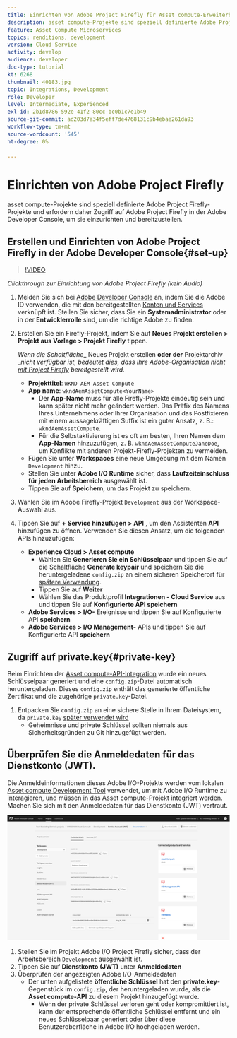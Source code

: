 ```yaml
---
title: Einrichten von Adobe Project Firefly für Asset compute-Erweiterbarkeit
description: asset compute-Projekte sind speziell definierte Adobe Project Firefly-Projekte und erfordern daher Zugriff auf Adobe Project Firefly in der Adobe Developer Console, um sie einzurichten und bereitzustellen.
feature: Asset Compute Microservices
topics: renditions, development
version: Cloud Service
activity: develop
audience: developer
doc-type: tutorial
kt: 6268
thumbnail: 40183.jpg
topic: Integrations, Development
role: Developer
level: Intermediate, Experienced
exl-id: 2b1d8786-592e-41f2-80cc-bc0b1c7e1b49
source-git-commit: ad203d7a34f5eff7de4768131c9b4ebae261da93
workflow-type: tm+mt
source-wordcount: '545'
ht-degree: 0%

---
```


# Einrichten von Adobe Project Firefly

asset compute-Projekte sind speziell definierte Adobe Project Firefly-Projekte und erfordern daher Zugriff auf Adobe Project Firefly in der Adobe Developer Console, um sie einzurichten und bereitzustellen.

## Erstellen und Einrichten von Adobe Project Firefly in der Adobe Developer Console{#set-up}

>[!VIDEO](https://video.tv.adobe.com/v/40183/?quality=12&learn=on)

_Clickthrough zur Einrichtung von Adobe Project Firefly (kein Audio)_

1. Melden Sie sich bei [Adobe Developer Console](https://console.adobe.io) an, indem Sie die Adobe ID verwenden, die mit den bereitgestellten [Konten und Services](./accounts-and-services.md) verknüpft ist. Stellen Sie sicher, dass Sie ein __Systemadministrator__ oder in der __Entwicklerrolle__ sind, um die richtige Adobe zu finden.
1. Erstellen Sie ein Firefly-Projekt, indem Sie auf __Neues Projekt erstellen > Projekt aus Vorlage > Projekt Firefly__ tippen.

   _Wenn die Schaltfläche__ Neues Projekt erstellen __oder der__ Projektarchiv __nicht verfügbar ist, bedeutet dies, dass Ihre Adobe-Organisation nicht  [mit Project Firefly](#request-adobe-project-firefly) bereitgestellt wird._

   + __Projekttitel__:  `WKND AEM Asset Compute`
   + __App name__:  `wkndAemAssetCompute<YourName>`
      + Der __App-Name__ muss für alle Firefly-Projekte eindeutig sein und kann später nicht mehr geändert werden. Das Präfix des Namens Ihres Unternehmens oder Ihrer Organisation und das Postfixieren mit einem aussagekräftigen Suffix ist ein guter Ansatz, z. B.: `wkndAemAssetCompute`.
      + Für die Selbstaktivierung ist es oft am besten, Ihren Namen dem __App-Namen__ hinzuzufügen, z. B. `wkndAemAssetComputeJaneDoe`, um Konflikte mit anderen Projekt-Firefly-Projekten zu vermeiden.
   + Fügen Sie unter __Workspaces__ eine neue Umgebung mit dem Namen `Development` hinzu.
   + Stellen Sie unter __Adobe I/O Runtime__ sicher, dass __Laufzeiteinschluss für jeden Arbeitsbereich__ ausgewählt ist.
   + Tippen Sie auf __Speichern__, um das Projekt zu speichern.
1. Wählen Sie im Adobe Firefly-Projekt `Development` aus der Workspace-Auswahl aus.
1. Tippen Sie auf __+ Service hinzufügen > API__ , um den Assistenten __API__ hinzufügen zu öffnen. Verwenden Sie diesen Ansatz, um die folgenden APIs hinzuzufügen:

   + __Experience Cloud > Asset compute__
      + Wählen Sie __Generieren Sie ein Schlüsselpaar__ und tippen Sie auf die Schaltfläche __Generate keypair__ und speichern Sie die heruntergeladene `config.zip` an einem sicheren Speicherort für [spätere Verwendung](#private-key).
      + Tippen Sie auf __Weiter__
      + Wählen Sie das Produktprofil __Integrationen - Cloud Service__ aus und tippen Sie auf __Konfigurierte API speichern__
   + __Adobe Services > I/O-__ Ereignisse und tippen Sie auf Konfigurierte API  __speichern__
   + __Adobe Services > I/O Management-__ APIs und tippen Sie auf Konfigurierte API  __speichern__

## Zugriff auf private.key{#private-key}

Beim Einrichten der [Asset compute-API-Integration](#set-up) wurde ein neues Schlüsselpaar generiert und eine `config.zip`-Datei automatisch heruntergeladen. Dieses `config.zip` enthält das generierte öffentliche Zertifikat und die zugehörige `private.key`-Datei.

1. Entpacken Sie `config.zip` an eine sichere Stelle in Ihrem Dateisystem, da `private.key` [später verwendet wird](../develop/environment-variables.md)
   + Geheimnisse und private Schlüssel sollten niemals aus Sicherheitsgründen zu Git hinzugefügt werden.

## Überprüfen Sie die Anmeldedaten für das Dienstkonto (JWT).

Die Anmeldeinformationen dieses Adobe I/O-Projekts werden vom lokalen [Asset compute Development Tool](../develop/development-tool.md) verwendet, um mit Adobe I/O Runtime zu interagieren, und müssen in das Asset compute-Projekt integriert werden. Machen Sie sich mit den Anmeldedaten für das Dienstkonto (JWT) vertraut.

![Kontoanmeldeinformationen für Adobe Developer Service](./assets/firefly/service-account.png)

1. Stellen Sie im Projekt Adobe I/O Project Firefly sicher, dass der Arbeitsbereich `Development` ausgewählt ist.
1. Tippen Sie auf __Dienstkonto (JWT)__ unter __Anmeldedaten__
1. Überprüfen der angezeigten Adobe I/O-Anmeldedaten
   + Der unten aufgelistete __öffentliche Schlüssel__ hat den __private.key__-Gegenstück im `config.zip`, der heruntergeladen wurde, als die __Asset compute-API__ zu diesem Projekt hinzugefügt wurde.
      + Wenn der private Schlüssel verloren geht oder kompromittiert ist, kann der entsprechende öffentliche Schlüssel entfernt und ein neues Schlüsselpaar generiert oder über diese Benutzeroberfläche in Adobe I/O hochgeladen werden.
